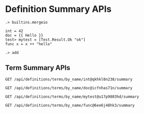 # Definition Summary APIs

```ucm:hide
.> builtins.mergeio
```


```unison:hide
int = 42
doc = {{ Hello }}
test> mytest = [Test.Result.Ok "ok"]
func x = x ++ "hello"
```

```ucm:hide
.> add
```

## Term Summary APIs

```api
GET /api/definitions/terms/by_name/int@qkhkl0n238/summary

GET /api/definitions/terms/by_name/doc@icfnhas71n/summary

GET /api/definitions/terms/by_name/mytest@u17p9803hd/summary

GET /api/definitions/terms/by_name/func@6ee6j48hk3/summary
```
